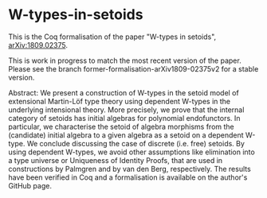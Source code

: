 # W-types-in-setoids
This is the Coq formalisation of the paper "W-types in setoids",
[arXiv:1809.02375](https://arxiv.org/abs/1809.02375).

This is work in progress to match the most recent version of the paper.
Please see the branch former-formalisation-arXiv1809-02375v2 for a stable version.

Abstract:
We present a construction of W-types in the setoid model of extensional Martin-Löf type theory using dependent W-types in the underlying intensional theory. More precisely, we prove that the internal category of setoids has initial algebras for polynomial endofunctors. In particular, we characterise the setoid of algebra morphisms from the (candidate) initial algebra to a given algebra as a setoid on a dependent W-type. We conclude discussing the case of discrete (i.e. free) setoids. By using dependent W-types, we avoid other assumptions like elimination into a type universe or Uniqueness of Identity Proofs, that are used in constructions by Palmgren and by van den Berg, respectively. The results have been verified in Coq and a formalisation is available on the author's GitHub page.

